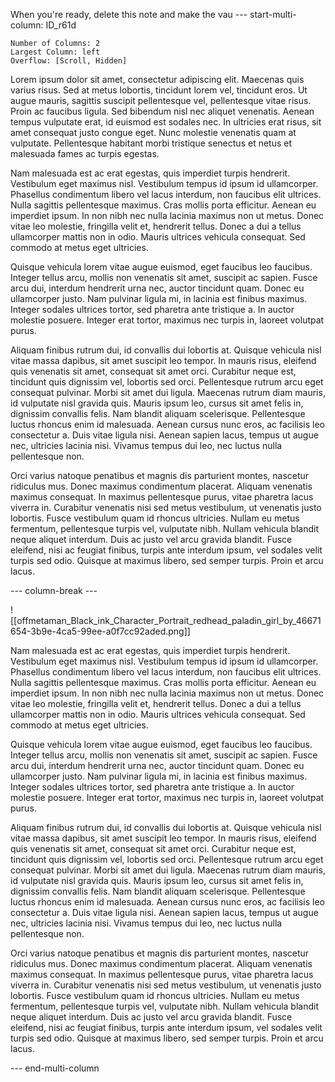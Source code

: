 
 
When you're ready, delete this note and make the vau
--- start-multi-column: ID_r61d
```column-settings
Number of Columns: 2
Largest Column: left
Overflow: [Scroll, Hidden]
```


Lorem ipsum dolor sit amet, consectetur adipiscing elit. Maecenas quis varius risus. Sed at metus lobortis, tincidunt lorem vel, tincidunt eros. Ut augue mauris, sagittis suscipit pellentesque vel, pellentesque vitae risus. Proin ac faucibus ligula. Sed bibendum nisl nec aliquet venenatis. Aenean tempus vulputate erat, id euismod est sodales nec. In ultricies erat risus, sit amet consequat justo congue eget. Nunc molestie venenatis quam at vulputate. Pellentesque habitant morbi tristique senectus et netus et malesuada fames ac turpis egestas.

Nam malesuada est ac erat egestas, quis imperdiet turpis hendrerit. Vestibulum eget maximus nisl. Vestibulum tempus id ipsum id ullamcorper. Phasellus condimentum libero vel lacus interdum, non faucibus elit ultrices. Nulla sagittis pellentesque maximus. Cras mollis porta efficitur. Aenean eu imperdiet ipsum. In non nibh nec nulla lacinia maximus non ut metus. Donec vitae leo molestie, fringilla velit et, hendrerit tellus. Donec a dui a tellus ullamcorper mattis non in odio. Mauris ultrices vehicula consequat. Sed commodo at metus eget ultricies.

Quisque vehicula lorem vitae augue euismod, eget faucibus leo faucibus. Integer tellus arcu, mollis non venenatis sit amet, suscipit ac sapien. Fusce arcu dui, interdum hendrerit urna nec, auctor tincidunt quam. Donec eu ullamcorper justo. Nam pulvinar ligula mi, in lacinia est finibus maximus. Integer sodales ultrices tortor, sed pharetra ante tristique a. In auctor molestie posuere. Integer erat tortor, maximus nec turpis in, laoreet volutpat purus.

Aliquam finibus rutrum dui, id convallis dui lobortis at. Quisque vehicula nisl vitae massa dapibus, sit amet suscipit leo tempor. In mauris risus, eleifend quis venenatis sit amet, consequat sit amet orci. Curabitur neque est, tincidunt quis dignissim vel, lobortis sed orci. Pellentesque rutrum arcu eget consequat pulvinar. Morbi sit amet dui ligula. Maecenas rutrum diam mauris, id vulputate nisl gravida quis. Mauris ipsum leo, cursus sit amet felis in, dignissim convallis felis. Nam blandit aliquam scelerisque. Pellentesque luctus rhoncus enim id malesuada. Aenean cursus nunc eros, ac facilisis leo consectetur a. Duis vitae ligula nisi. Aenean sapien lacus, tempus ut augue nec, ultricies lacinia nisi. Vivamus tempus dui leo, nec luctus nulla pellentesque non.

Orci varius natoque penatibus et magnis dis parturient montes, nascetur ridiculus mus. Donec maximus condimentum placerat. Aliquam venenatis maximus consequat. In maximus pellentesque purus, vitae pharetra lacus viverra in. Curabitur venenatis nisi sed metus vestibulum, ut venenatis justo lobortis. Fusce vestibulum quam id rhoncus ultricies. Nullam eu metus fermentum, pellentesque turpis vel, vulputate nibh. Nullam vehicula blandit neque aliquet interdum. Duis ac justo vel arcu gravida blandit. Fusce eleifend, nisi ac feugiat finibus, turpis ante interdum ipsum, vel sodales velit turpis sed odio. Quisque at maximus libero, sed semper turpis. Proin et arcu lacus.


--- column-break ---


![[offmetaman_Black_ink_Character_Portrait_redhead_paladin_girl_by_46671654-3b9e-4ca5-99ee-a0f7cc92aded.png]]

Nam malesuada est ac erat egestas, quis imperdiet turpis hendrerit. Vestibulum eget maximus nisl. Vestibulum tempus id ipsum id ullamcorper. Phasellus condimentum libero vel lacus interdum, non faucibus elit ultrices. Nulla sagittis pellentesque maximus. Cras mollis porta efficitur. Aenean eu imperdiet ipsum. In non nibh nec nulla lacinia maximus non ut metus. Donec vitae leo molestie, fringilla velit et, hendrerit tellus. Donec a dui a tellus ullamcorper mattis non in odio. Mauris ultrices vehicula consequat. Sed commodo at metus eget ultricies.

Quisque vehicula lorem vitae augue euismod, eget faucibus leo faucibus. Integer tellus arcu, mollis non venenatis sit amet, suscipit ac sapien. Fusce arcu dui, interdum hendrerit urna nec, auctor tincidunt quam. Donec eu ullamcorper justo. Nam pulvinar ligula mi, in lacinia est finibus maximus. Integer sodales ultrices tortor, sed pharetra ante tristique a. In auctor molestie posuere. Integer erat tortor, maximus nec turpis in, laoreet volutpat purus.

Aliquam finibus rutrum dui, id convallis dui lobortis at. Quisque vehicula nisl vitae massa dapibus, sit amet suscipit leo tempor. In mauris risus, eleifend quis venenatis sit amet, consequat sit amet orci. Curabitur neque est, tincidunt quis dignissim vel, lobortis sed orci. Pellentesque rutrum arcu eget consequat pulvinar. Morbi sit amet dui ligula. Maecenas rutrum diam mauris, id vulputate nisl gravida quis. Mauris ipsum leo, cursus sit amet felis in, dignissim convallis felis. Nam blandit aliquam scelerisque. Pellentesque luctus rhoncus enim id malesuada. Aenean cursus nunc eros, ac facilisis leo consectetur a. Duis vitae ligula nisi. Aenean sapien lacus, tempus ut augue nec, ultricies lacinia nisi. Vivamus tempus dui leo, nec luctus nulla pellentesque non.

Orci varius natoque penatibus et magnis dis parturient montes, nascetur ridiculus mus. Donec maximus condimentum placerat. Aliquam venenatis maximus consequat. In maximus pellentesque purus, vitae pharetra lacus viverra in. Curabitur venenatis nisi sed metus vestibulum, ut venenatis justo lobortis. Fusce vestibulum quam id rhoncus ultricies. Nullam eu metus fermentum, pellentesque turpis vel, vulputate nibh. Nullam vehicula blandit neque aliquet interdum. Duis ac justo vel arcu gravida blandit. Fusce eleifend, nisi ac feugiat finibus, turpis ante interdum ipsum, vel sodales velit turpis sed odio. Quisque at maximus libero, sed semper turpis. Proin et arcu lacus.

--- end-multi-column
